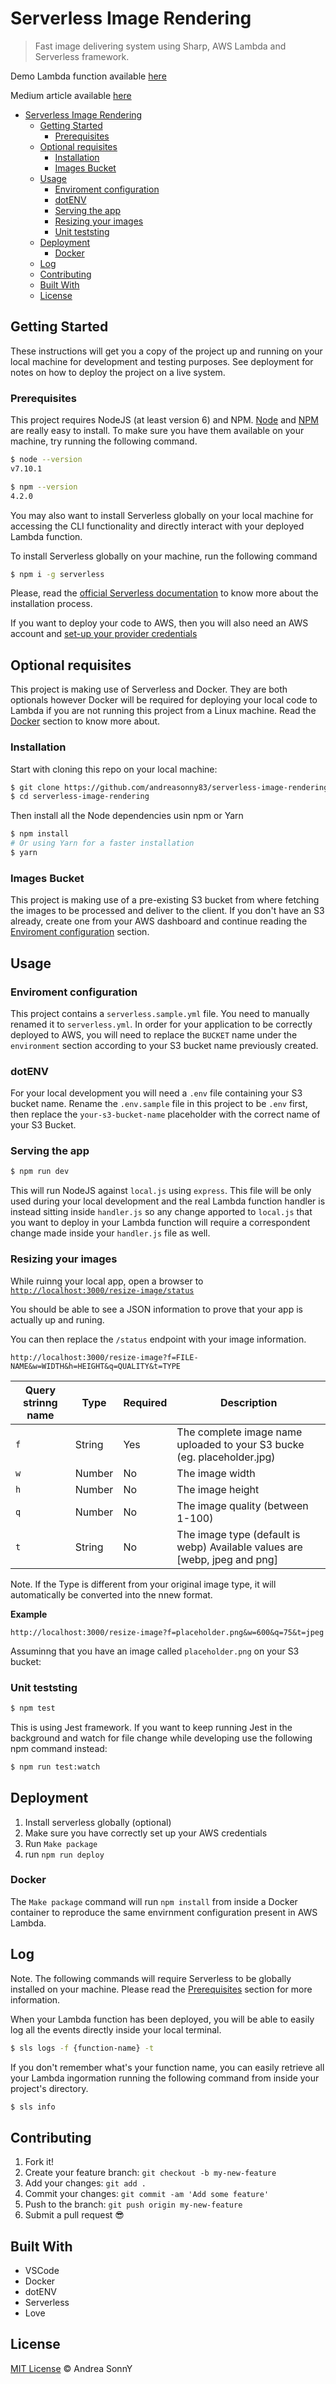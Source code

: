 # Serverless Image Rendering

> Fast image delivering system using Sharp, AWS Lambda and Serverless framework.

Demo Lambda function available [here](https://y7p8ti99y5.execute-api.us-east-1.amazonaws.com/dev/resize-image?f=sample.jpg&w=700&q=60&t=webp)

Medium article available [here](https://medium.com/@andreasonny83/serverless-image-optimization-and-delivery-510b6c311fe5)

- [Serverless Image Rendering](#serverless-image-rendering)
  - [Getting Started](#getting-started)
    - [Prerequisites](#prerequisites)
  - [Optional requisites](#optional-requisites)
    - [Installation](#installation)
    - [Images Bucket](#images-bucket)
  - [Usage](#usage)
    - [Enviroment configuration](#enviroment-configuration)
    - [dotENV](#dotenv)
    - [Serving the app](#serving-the-app)
    - [Resizing your images](#resizing-your-images)
    - [Unit teststing](#unit-teststing)
  - [Deployment](#deployment)
    - [Docker](#docker)
  - [Log](#log)
  - [Contributing](#contributing)
  - [Built With](#built-with)
  - [License](#license)

## Getting Started

These instructions will get you a copy of the project up and running on your local machine for development and testing purposes.
See deployment for notes on how to deploy the project on a live system.

### Prerequisites

This project requires NodeJS (at least version 6) and NPM.
[Node](http://nodejs.org/) and [NPM](https://npmjs.org/) are really easy to install.
To make sure you have them available on your machine,
try running the following command.

```sh
$ node --version
v7.10.1

$ npm --version
4.2.0
```

You may also want to install Serverless globally on your local machine for accessing the
CLI functionality and directly interact with your deployed Lambda function.

To install Serverless globally on your machine, run the following command

```sh
$ npm i -g serverless
```

Please, read the [official Serverless documentation](https://serverless.com/framework/docs/getting-started/)
to know more about the installation process.

If you want to deploy your code to AWS, then you will also need an AWS account and
[set-up your provider credentials](https://serverless.com/framework/docs/providers/aws/guide/credentials/)

## Optional requisites

This project is making use of Serverless and Docker.
They are both optionals however Docker will be required for deploying your local code
to Lambda if you are not running this project from a Linux machine.
Read the [Docker](#docker) section to know more about.

### Installation

Start with cloning this repo on your local machine:

```sh
$ git clone https://github.com/andreasonny83/serverless-image-rendering.git
$ cd serverless-image-rendering
```

Then install all the Node dependencies usin npm or Yarn

```sh
$ npm install
# Or using Yarn for a faster installation
$ yarn
```

### Images Bucket

This project is making use of a pre-existing S3 bucket from where fetching
the images to be processed and deliver to the client.
If you don't have an S3 already, create one from your AWS dashboard and
continue reading the [Enviroment configuration](#enviroment-configuration)
section.

## Usage

### Enviroment configuration

This project contains a `serverless.sample.yml` file.
You need to manually renamed it to `serverless.yml`.
In order for your application to be correctly deployed to AWS, you will need to
replace the `BUCKET` name under the `environment` section according to your S3
bucket name previously created.

### dotENV

For your local development you will need a `.env` file containing your S3 bucket name.
Rename the `.env.sample` file in this project to be `.env` first, then replace the
`your-s3-bucket-name` placeholder with the correct name of your S3 Bucket.

### Serving the app

```sh
$ npm run dev
```

This will run NodeJS against `local.js` using `express`.
This file will be only used during your local development and the real
Lambda function handler is instead sitting inside `handler.js`
so any change apported to `local.js` that you want to deploy in your Lambda
function will require a correspondent change made inside your `handler.js`
file as well.

### Resizing your images

While ruinng your local app, open a browser to
[`http://localhost:3000/resize-image/status`](http://localhost:3000/resize-image/status)

You should be able to see a JSON information to prove that your app is actually
up and runing.

You can then replace the `/status` endpoint with your image information.

`http://localhost:3000/resize-image?f=FILE-NAME&w=WIDTH&h=HEIGHT&q=QUALITY&t=TYPE`

| Query strinng name | Type   | Required | Description |
| ------------------ | ------ | -------- | ----------- |
| `f`                | String | Yes      | The complete image name uploaded to your S3 bucke (eg. placeholder.jpg)
| `w`                | Number | No       | The image width
| `h`                | Number | No       | The image height
| `q`                | Number | No       | The image quality (between 1-100)
| `t`                | String | No       | The image type (default is webp) Available values are [webp, jpeg and png]

Note. If the Type is different from your original image type, it will
automatically be converted into the nnew format.

**Example**

`http://localhost:3000/resize-image?f=placeholder.png&w=600&q=75&t=jpeg`

Assuminng that you have an image called `placeholder.png` on your S3 bucket:


### Unit teststing

```sh
$ npm test
```

This is using Jest framework.
If you want to keep running Jest in the background and watch for file change while developing
use the following npm command instead:

```sh
$ npm run test:watch
```

## Deployment

1. Install serverless globally (optional)
1. Make sure you have correctly set up your AWS credentials
1. Run `Make package`
1. run `npm run deploy`

### Docker

The `Make package` command will run `npm install` from inside a Docker
container to reproduce the same envirnment configuration present in AWS Lambda.

## Log

Note. The following commands will require Serverless to be globally
installed on your machine. Please read the [Prerequisites](#prerequisites)
section for more information.

When your Lambda function has been deployed, you will be able to
easily log all the events directly inside your local terminal.

```sh
$ sls logs -f {function-name} -t
```

If you don't remember what's your function name, you can easily retrieve
all your Lambda ingormation running the following command from inside your
project's directory.

```sh
$ sls info
```

## Contributing

1.  Fork it!
1.  Create your feature branch: `git checkout -b my-new-feature`
1.  Add your changes: `git add .`
1.  Commit your changes: `git commit -am 'Add some feature'`
1.  Push to the branch: `git push origin my-new-feature`
1.  Submit a pull request :sunglasses:

## Built With

* VSCode
* Docker
* dotENV
* Serverless
* Love

## License

[MIT License](https://andreasonny.mit-license.org/2018) © Andrea SonnY
